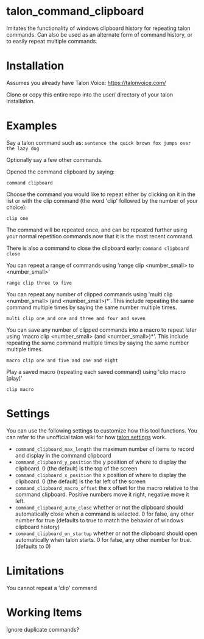 # talon_command_clipboard
Imitates the functionality of windows clipboard history for repeating talon commands. Can also be used as an alternate form of command history, or to easily repeat multiple commands.

# Installation
Assumes you already have Talon Voice: https://talonvoice.com/

Clone or copy this entire repo into the user/ directory of your talon installation. 

# Examples
Say a talon command such as:
`sentence the quick brown fox jumps over the lazy dog`

Optionally say a few other commands.

Opened the command clipboard by saying:

`command clipboard`

Choose the command you would like to repeat either by clicking on it in the list or with the clip command (the word 'clip' followed by the number of your choice):

`clip one`

The command will be repeated once, and can be repeated further using your normal repetition commands now that it is the most recent command.

There is also a command to close the clipboard early:
`command clipboard close`

You can repeat a range of commands using 'range clip <number_small> to <number_small>'

`range clip three to five`

You can repeat any number of clipped commands using 'multi clip <number_small> (and <number_small>)*'. This include repeating the same command multiple times by saying the same number multiple times.

`multi clip one and one and three and four and seven`

You can save any number of clipped commands into a macro to repeat later using 'macro clip <number_small> (and <number_small>)*'. This include repeating the same command multiple times by saying the same number multiple times.

`macro clip one and five and one and eight`

Play a saved macro (repeating each saved command) using 'clip macro [play]'

`clip macro`

# Settings
You can use the following settings to customize how this tool functions. You can refer to the unofficial talon wiki for how [talon settings](https://talon.wiki/unofficial_talon_docs/#settings) work.
- `command_clipboard_max_length` the maximum number of items to record and display in the command clipboard
- `command_clipboard_y_position` the y position of where to display the clipboard. 0 (the default) is the top of the screen
- `command_clipboard_x_position` the x position of where to display the clipboard. 0 (the default) is the far left of the screen
- `command_clipboard_macro_offset` the x offset for the macro relative to the command clipboard. Positive numbers move it right, negative move it left.
- `command_clipboard_auto_close` whether or not the clipboard should automatically close when a command is selected. 0 for false, any other number for true (defaults to true to match the behavior of windows clipboard history)
- `command_clipboard_on_startup` whether or not the clipboard should open automatically when talon starts. 0 for false, any other number for true. (defaults to 0)

# Limitations
You cannot repeat a 'clip' command

# Working Items
Ignore duplicate commands?